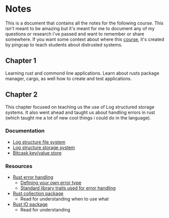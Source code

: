 # Notes

This is a document that contains all the notes for the following
course. This isn't meant to be amazing but it's meant for me to 
document any of my questions or research i've passed and want to
remember or share somewhere. If you want some context about where
this [course](https://github.com/pingcap/talent-plan/blob/master/courses/rust/docs/lesson-plan.md), it's created by pingcap to teach students about distrusted systems.

## Chapter 1

Learning rust and commond line applications. Learn about rusts package
manager, cargo, as well how to create and test applications.

## Chapter 2

This chapter focused on teaching us the use of Log structured storage
systems. It also went ahead and taught us about handling errors in
rust (which taught me a lot of new cool things i could do in the
language).

### Documentation

- [Log structure file system](chapter-2/LogStructureFileSystemPaper.md)
- [Log structure storage system](chapter-2/LogStructuredStorage.md)
- [Bitcask key/value store](chapter-2/Bitcask.md)

### Resources

- [Rust error handling](https://blog.burntsushi.net/rust-error-handling/)
  - [Defining your own error type](https://blog.burntsushi.net/rust-error-handling/#defining-your-own-error-type)
  - [Standard library traits used for error handling](https://blog.burntsushi.net/rust-error-handling/#standard-library-traits-used-for-error-handling)
- [Rust collection package](https://doc.rust-lang.org/std/collections)
  - Read for understanding when to use what
- [Rust IO package](https://doc.rust-lang.org/std/io/)
  - Read for understanding
